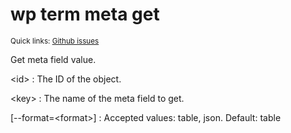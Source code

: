 # wp term meta get

<small>Quick links: <a href="https://github.com/issues?q=is%3Aopen+label%3Acommand%3Aterm-meta-get+sort%3Aupdated-desc+org%3Awp-cli">Github issues</a></small>

Get meta field value.

&lt;id&gt;
: The ID of the object.

&lt;key&gt;
: The name of the meta field to get.

[\--format=&lt;format&gt;]
: Accepted values: table, json. Default: table



